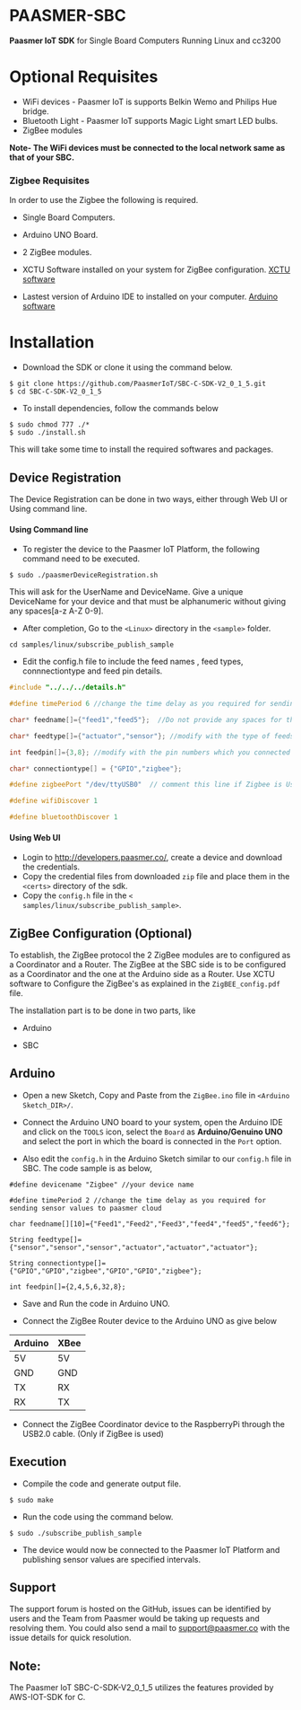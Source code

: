 # PAASMER-SBC

**Paasmer IoT SDK** for Single Board Computers Running Linux and cc3200

# Optional Requisites
* WiFi devices - Paasmer IoT is supports Belkin Wemo and Philips Hue bridge.
* Bluetooth Light - Paasmer IoT supports Magic Light smart LED bulbs.
* ZigBee modules

**Note- The WiFi devices must be connected to the local network same as that of your SBC.**

### Zigbee Requisites
In order to use the Zigbee the following is required.

* Single Board Computers.

* Arduino UNO Board.

* 2 ZigBee modules.

* XCTU Software installed on your system for ZigBee configuration. [XCTU software](https://www.digi.com/products/xbee-rf-solutions/xctu-software/xctu)

* Lastest version of Arduino IDE to installed on your computer. [Arduino software](https://www.arduino.cc/en/main/software)

# Installation

* Download the SDK or clone it using the command below.

```
$ git clone https://github.com/PaasmerIoT/SBC-C-SDK-V2_0_1_5.git
$ cd SBC-C-SDK-V2_0_1_5
```
* To install dependencies, follow the commands below

```
$ sudo chmod 777 ./*
$ sudo ./install.sh
```
This will take some time to install the required softwares and packages.

## Device Registration
The Device Registration can be done in two ways, either through Web UI or Using command line.

#### Using Command line

* To register the device to the Paasmer IoT Platform, the following command need to be executed.

```
$ sudo ./paasmerDeviceRegistration.sh
```

This will ask for the UserName and DeviceName. Give a unique DeviceName for your device and that must be alphanumeric without giving any spaces[a-z A-Z 0-9].

 
* After completion, Go to the `<Linux>` directory in the `<sample>` folder.
```
cd samples/linux/subscribe_publish_sample
```

* Edit the config.h file to include the feed names , feed types, connnectiontype and feed pin details. 

```c
#include "../../../details.h"

#define timePeriod 6 //change the time delay as you required for sending actuator values to paasmer cloud

char* feedname[]={"feed1","feed5"};  //Do not provide any spaces for the feeds.

char* feedtype[]={"actuator","sensor"}; //modify with the type of feeds i.e., actuator or sensor

int feedpin[]={3,8}; //modify with the pin numbers which you connected devices (actuator or sensor)

char* connectiontype[] = {"GPIO","zigbee"};

#define zigbeePort "/dev/ttyUSB0"  // comment this line if Zigbee is Used

#define wifiDiscover 1

#define bluetoothDiscover 1
```

#### Using Web UI
* Login to http://developers.paasmer.co/, create a device and download the credentials.
* Copy the credential files from downloaded `zip` file and place them in the `<certs>` directory of the sdk.
* Copy the `config.h` file in the `< samples/linux/subscribe_publish_sample>`.


## ZigBee Configuration (Optional)

To establish, the ZigBee protocol the 2 ZigBee modules are to configured as a Coordinator and a Router. The ZigBee at the SBC side is to be configured as a Coordinator and the one at the Arduino side as a Router. Use XCTU software to Configure the ZigBee's as explained in the `ZigBEE_config.pdf` file.

The installation part is to be done in two parts, like

* Arduino  

* SBC 
 
## Arduino 

* Open a new Sketch, Copy and Paste from the `ZigBee.ino` file in `<Arduino Sketch_DIR>/`.

* Connect the Arduino UNO board to your system, open the Arduino IDE and click on the `TOOLS` icon, select the `Board` as **Arduino/Genuino UNO** and select the port in which the board is connected in the `Port` option. 

* Also edit the `config.h` in the Arduino Sketch similar to our `config.h` file in SBC. The code sample is as below,

```
#define devicename "Zigbee" //your device name

#define timePeriod 2 //change the time delay as you required for sending sensor values to paasmer cloud

char feedname[][10]={"Feed1","Feed2","Feed3","feed4","feed5","feed6"};

String feedtype[]={"sensor","sensor","sensor","actuator","actuator","actuator"};

String connectiontype[]= {"GPIO","GPIO","zigbee","GPIO","GPIO","zigbee"};

int feedpin[]={2,4,5,6,32,8};
```
* Save and Run the code in Arduino UNO.

* Connect the ZigBee Router device to the Arduino UNO as give below

| Arduino   | XBee |
| --------- | -----|
| 5V        | 5V   |
| GND       | GND  |
| TX        | RX   |
| RX        | TX   |

* Connect the ZigBee Coordinator device to the RaspberryPi through the USB2.0 cable. (Only if ZigBee is used)

## Execution 
   
* Compile the code and generate output file.
```
$ sudo make
```
* Run the code using the command below.

```
$ sudo ./subscribe_publish_sample
```

* The device would now be connected to the Paasmer IoT Platform and publishing sensor values are specified intervals.

## Support

The support forum is hosted on the GitHub, issues can be identified by users and the Team from Paasmer would be taking up requests and resolving them. You could also send a mail to support@paasmer.co with the issue details for quick resolution.

## Note:

The Paasmer IoT SBC-C-SDK-V2_0_1_5 utilizes the features provided by AWS-IOT-SDK for C.

